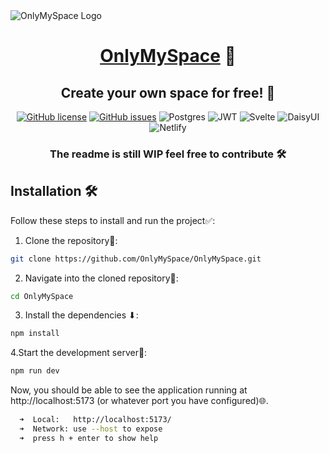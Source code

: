 <img src="https://cdn.discordapp.com/icons/1207700150592733234/fdbbc995a49e0c0472dcb001bee651cb.webp?size=512" alt="OnlyMySpace Logo">
<h1 align="center"><a href="https://only-my.space">OnlyMySpace</a> 🌌</h1>
<h2 align="center">Create your own space for free! 🚀</h2>
<p align="center">
  <a href="https://github.com/OnlyMySpace/OnlyMySpace/LICENSE" target="_blank"><img src="https://img.shields.io/github/license/onlymyspace/onlymyspace.svg" alt="GitHub license"></a>
  <a href="https://github.com/OnlyMySpace/OnlyMySpace/issues" target="_blank"><img src="https://img.shields.io/github/issues/onlymyspace/onlymyspace.svg" alt="GitHub issues"></a>
  <img src="https://img.shields.io/badge/postgres-%23316192.svg?style=for-the-badge&logo=postgresql&logoColor=white" alt="Postgres">
  <img src="https://img.shields.io/badge/JWT-black?style=for-the-badge&logo=JSON%20web%20tokens" alt="JWT">
  <img src="https://img.shields.io/badge/svelte-%23f1413d.svg?style=for-the-badge&logo=svelte&logoColor=white" alt="Svelte">
  <img src="https://img.shields.io/badge/daisyui-5A0EF8?style=for-the-badge&logo=daisyui&logoColor=white" alt="DaisyUI">
  <img src="https://img.shields.io/badge/netlify-%23000000.svg?style=for-the-badge&logo=netlify&logoColor=#00C7B7" alt="Netlify">
</p>
<h3 align="center">The readme is still WIP feel free to contribute 🛠️</h3>

## Installation 🛠️

Follow these steps to install and run the project✅:

1. Clone the repository🧪:

```bash
git clone https://github.com/OnlyMySpace/OnlyMySpace.git
```
2. Navigate into the cloned repository🧭:
```bash
cd OnlyMySpace
```
3. Install the dependencies ⬇:
```bash
npm install
```
4.Start the development server🔧:
```bash
npm run dev
```
Now, you should be able to see the application running at http://localhost:5173 (or whatever port you have configured)🌐.

```bash
  ➜  Local:   http://localhost:5173/
  ➜  Network: use --host to expose
  ➜  press h + enter to show help
```
